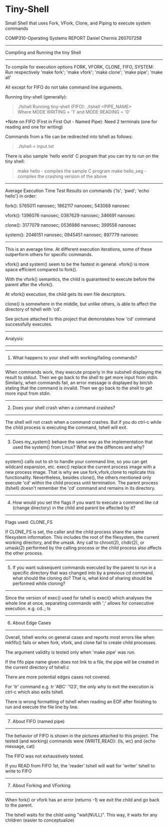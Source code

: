 # Tiny-Shell
Small Shell that uses Fork, VFork, Clone, and Piping to execute system commands

COMP310-Operating Systems	REPORT
Daniel Chernis 260707258
________________________________________________________________________________
Compiling and Running the tiny Shell
________________________________________________________________________________
To compile for execution options FORK, VFORK, CLONE, FIFO, SYSTEM:
Run respectively 'make fork'; 'make vfork'; 'make clone'; 'make pipe'; 'make all'

All except for FIFO do not take command line arguments.

Running tiny-shell (generally): 
> ./tshell
Running tiny-shell (FIFO): 
> ./tshell  <PIPE_NAME> <MODE>		
Where MODE WRITING = '1' and MODE READING = '0' 

*Note on FIFO (First in First Out - Named Pipe): Need 2 terminals (one for reading and one for writing) 

Commands from a file can be redirected into tshell as follows:
> ./tshell < input.txt

There is also sample 'hello world' C program that you can try to run on the tiny shell:

 > make hello - compiles the sample C program 
 > make hello_seg - compiles the crashing version of the above 


________________________________________________________________________________


Average Execution Time Test Results on commands {'ls'; 'pwd'; 'echo hello'} in order:

fork():		5765011 nanosec; 1862117 nanosec; 543068 nanosec

vfork():	1396076 nanosec; 0387629 nanosec; 346691 nanosec

clone():	3177079 nanosec; 0536986 nanosec; 399556 nanosec

system():	2046151 nanosec; 0945451 nanosec; 897779 nanosec

---------------------------------------------------------------------------------

This is an average time. At different execution iterations, some of these outperform others for specific commands.

vfork() and system() seem to be the fastest in general. vfork() is more space efficient compared to fork().

With the vfork() semantics, the child is guaranteed to execute before the parent after the vfork().

At vfork() execution, the child gets its own file descriptors.

clone() is somewhere in the middle, but unlike others, is able to affect the directory of tshell with 'cd'.

See picture attached to this project that demonstates how 'cd' command successfully executes. 

_________________________________________________________________________________
Analysis:
_________________________________________________________________________________
_________________________________________________________________________________

1) What happens to your shell with working/failing commands?
---------------------------------------------------------------------------------
When commands work, they execute properly in the subshell displaying the result to stdout.
Then we go back to the shell to get more input from stdin.
Similarly, when commands fail, an error message is displayed by bin/sh stating that the command is invalid.
Then we go back to the shell to get more input from stdin.
_________________________________________________________________________________

2) Does your shell crash when a command crashes?
---------------------------------------------------------------------------------
The shell will not crash when a command crashes. But if you do ctrl-c while the child process is
executing the command, tshell will exit.
_________________________________________________________________________________

3) Does my_system() behave the same way as the implementation that used the system() from Linux? 
What are the diffences and why?
---------------------------------------------------------------------------------
system() calls out to sh to handle your command line, so you can get wildcard expansion, etc.
exec() replace the current process image with a new process image. 
That is why we use fork,vfork,clone to replicate this functionality. 
Nevertheless, besides clone(), the others mentioned only execute 'cd' within the child process until termination.
The parent process (tshell) doesn't remember the 'cd' command and remains in its directory.
_________________________________________________________________________________

4) How would you set the flags if you want to execute a command like cd (change directory) in the child
and parent be affected by it?
---------------------------------------------------------------------------------
Flags used: CLONE_FS

If CLONE_FS is set, the caller and the child process share the
              same filesystem information.  This includes the root of the
              filesystem, the current working directory, and the umask.  Any
              call to chroot(2), chdir(2), or umask(2) performed by the
              calling process or the child process also affects the other
              process.
_________________________________________________________________________________

5) If you want subsequent commands executed by the parent to run in a
specific directory that was changed into by a previous cd command, what should the cloning do?
That is, what kind of sharing should be performed while cloning?
---------------------------------------------------------------------------------
Since the version of exec() used for tshell is execl() which analyses the whole line at once,
separating commands with ';' allows for consecutive execution. e.g. cd..; ls
_________________________________________________________________________________

6) About Edge Cases
---------------------------------------------------------------------------------

Overall, tshell works on general cases and reports most errors like when mkfifo() fails
or when fork, vfork, and clone fail to create child processes.

The argument validity is tested only when 'make pipe' was run.

If the fifo pipe name given does not link to a file, the pipe will be created in the current directory of tshell.c

There are more potential edges cases not covered.

For 'tr' command e.g. tr 'ABC' '123', the only why to exit the execution is ctrl-c which also exits tshell.

There is wrong formatting of tshell when reading an EOF after finishing
to run and execute the file line by line.
_________________________________________________________________________________

7) About FIFO (named pipe)
----------------------------------------------------------------------------------

The behavior of FIFO is shown in the pictures attached to this project. 
The tested (and working) commands were {WRITE,READ}: {ls, wc} and {echo message, cat}

The FIFO was not exhaustively tested.

If you READ from FIFO 1st, the 'reader' tshell will wait for 'writer' tshell to write to FIFO
_________________________________________________________________________________

7) About Forking and VForking
----------------------------------------------------------------------------------

When fork() or vfork has an error (returns -1) we exit the child and go back to the parent.

The tshell waits for the child using "wait(NULL)". This way, it waits for any children (easier to conceptualize)  






